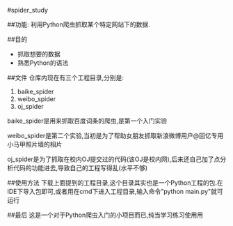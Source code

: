 #spider_study

##功能:
利用Python爬虫抓取某个特定网站下的数据.  

##目的
* 抓取想要的数据
* 熟悉Python的语法

##文件
仓库内现在有三个工程目录,分别是:

1. baike_spider
2. weibo_spider
3. oj_spider

baike_spider是用来抓取百度词条的爬虫,是第一个入门实验

weibo_spider是第二个实验,当初是为了帮助女朋友抓取新浪微博用户@回忆专用小马甲照片墙的相片

oj_spider是为了抓取在校内OJ提交过的代码(该OJ是校内网),后来还自己加了点分析代码的功能进去,导致自己的工程写得乱(水平不够)

##使用方法
下载上面提到的工程目录,这个目录其实也是一个Python工程的包.在IDE下导入包即可,或者用在cmd下进入工程目录,输入命令"python main.py"就可运行

##最后
这是一个对于Python爬虫入门的小项目而已,纯当学习练习使用用
